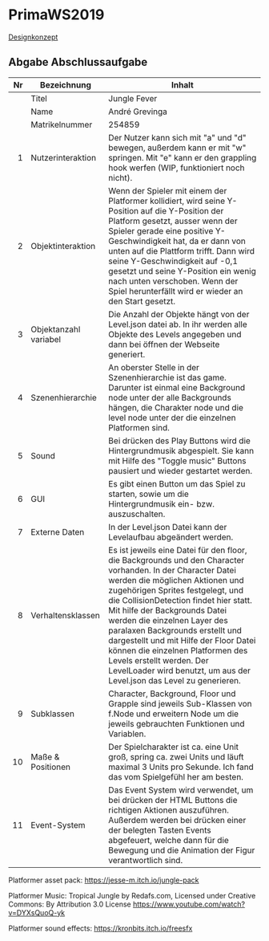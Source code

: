 # PrimaWS2019

[Designkonzept](https://github.com/AndreGrevinga/PrimaWS2019/blob/master/Abgabe/Designkonzept.pdf)

## Abgabe Abschlussaufgabe

| Nr | Bezeichnung           | Inhalt                                                                                                                                                                                                                                                                         |
|---:|-----------------------|--------------------------------------------------------------------------------------------------------------------------------------------------------------------------------------------------------------------------------------------------------------------------------|
|    | Titel                 | Jungle Fever
|    | Name                  | André Grevinga
|    | Matrikelnummer        | 254859
|  1 | Nutzerinteraktion     | Der Nutzer kann sich mit "a" und "d" bewegen, außerdem kann er mit "w" springen. Mit "e" kann er den grappling hook werfen (WIP, funktioniert noch nicht).                                                                                                                                                 |
|  2 | Objektinteraktion     | Wenn der Spieler mit einem der Platformer kollidiert, wird seine Y-Position auf die Y-Position der Platform gesetzt, ausser wenn der Spieler gerade eine positive Y-Geschwindigkeit hat, da er dann von unten auf die Plattform trifft. Dann wird seine Y-Geschwindigkeit auf -0,1 gesetzt und seine Y-Position ein wenig nach unten verschoben. Wenn der Spiel herunterfällt wird er wieder an den Start gesetzt.                                                                                                                                                                                  |
|  3 | Objektanzahl variabel | Die Anzahl der Objekte hängt von der Level.json datei ab. In ihr werden alle Objekte des Levels angegeben und dann bei öffnen der Webseite generiert.                                                                                                                                                     |
|  4 | Szenenhierarchie      | An oberster Stelle in der Szenenhierarchie ist das game. Darunter ist einmal eine Background node unter der alle Backgrounds hängen, die Charakter node und die level node unter der die einzelnen Platformen sind.                                                                                                                                               |
|  5 | Sound                 | Bei drücken des Play Buttons wird die Hintergrundmusik abgespielt. Sie kann mit Hilfe des "Toggle music" Buttons pausiert und wieder gestartet werden.                                                            |
|  6 | GUI                   | Es gibt einen Button um das Spiel zu starten, sowie um die Hintergrundmusik ein- bzw. auszuschalten.                                                                                  |
|  7 | Externe Daten         | In der Level.json Datei kann der Levelaufbau abgeändert werden.                                                                                   |
|  8 | Verhaltensklassen     | Es ist jeweils eine Datei für den floor, die Backgrounds und den Character vorhanden. In der Character Datei werden die möglichen Aktionen und zugehörigen Sprites festgelegt, und die CollisionDetection findet hier statt. Mit hilfe der Backgrounds Datei werden die einzelnen Layer des paralaxen Backgrounds erstellt und dargestellt und mit Hilfe der Floor Datei können die einzelnen Platformen des Levels erstellt werden. Der LevelLoader wird benutzt, um aus der Level.json das Level zu generieren.                                                                                               |
|  9 | Subklassen            | Character, Background, Floor und Grapple sind jeweils Sub-Klassen von f.Node und erweitern Node um die jeweils gebrauchten Funktionen und Variablen. |
| 10 | Maße & Positionen     | Der Spielcharakter ist ca. eine Unit groß, spring ca. zwei Units und läuft maximal 3 Units pro Sekunde. Ich fand das vom Spielgefühl her am besten.                                                                |
| 11 | Event-System          | Das Event System wird verwendet, um bei drücken der HTML Buttons die richtigen Aktionen auszuführen. Außerdem werden bei drücken einer der belegten Tasten Events abgefeuert, welche dann für die Bewegung und die Animation der Figur verantwortlich sind.  |



Platformer asset pack: https://jesse-m.itch.io/jungle-pack

Platformer Music: Tropical Jungle by Redafs.com, Licensed under Creative Commons: By Attribution 3.0 License https://www.youtube.com/watch?v=DYXsQuoQ-yk

Platformer sound effects: https://kronbits.itch.io/freesfx
